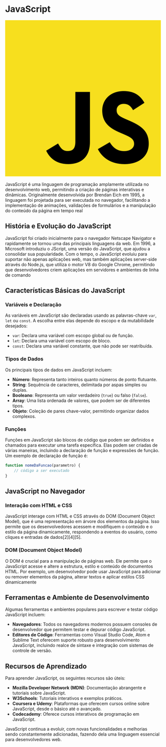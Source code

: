 # JavaScript
![](img/javascript-736400_1280.png)

JavaScript é uma linguagem de programação amplamente utilizada no desenvolvimento web, permitindo a criação de páginas interativas e dinâmicas. Originalmente desenvolvida por Brendan Eich em 1995, a linguagem foi projetada para ser executada no navegador, facilitando a implementação de animações, validações de formulários e a manipulação do conteúdo da página em tempo real

## História e Evolução do JavaScript

JavaScript foi criado inicialmente para o navegador Netscape Navigator e rapidamente se tornou uma das principais linguagens da web. Em 1996, a Microsoft introduziu o JScript, uma versão do JavaScript, que ajudou a consolidar sua popularidade. Com o tempo, o JavaScript evoluiu para suportar não apenas aplicações web, mas também aplicações server-side através do Node.js, que utiliza o motor V8 do Google Chrome, permitindo que desenvolvedores criem aplicações em servidores e ambientes de linha de comando

## Características Básicas do JavaScript

### Variáveis e Declaração

As variáveis em JavaScript são declaradas usando as palavras-chave `var`, `let` ou `const`. A escolha entre elas depende do escopo e da mutabilidade desejados:

- `var`: Declara uma variável com escopo global ou de função.
- `let`: Declara uma variável com escopo de bloco.
- `const`: Declara uma variável constante, que não pode ser reatribuída.

### Tipos de Dados

Os principais tipos de dados em JavaScript incluem:

- **Número**: Representa tanto inteiros quanto números de ponto flutuante.
- **String**: Sequência de caracteres, delimitada por aspas simples ou duplas.
- **Booleano**: Representa um valor verdadeiro (`true`) ou falso (`false`).
- **Array**: Uma lista ordenada de valores, que podem ser de diferentes tipos.
- **Objeto**: Coleção de pares chave-valor, permitindo organizar dados complexos.

### Funções

Funções em JavaScript são blocos de código que podem ser definidos e chamados para executar uma tarefa específica. Elas podem ser criadas de várias maneiras, incluindo a declaração de função e expressões de função. Um exemplo de declaração de função é:

```javascript
function nomeDaFuncao(parametro) {
    // código a ser executado
}
```

## JavaScript no Navegador

### Interação com HTML e CSS

JavaScript interage com HTML e CSS através do DOM (Document Object Model), que é uma representação em árvore dos elementos da página. Isso permite que os desenvolvedores acessem e modifiquem o conteúdo e o estilo da página dinamicamente, respondendo a eventos do usuário, como cliques e entradas de dados[2][4][5].

### DOM (Document Object Model)

O DOM é crucial para a manipulação de páginas web. Ele permite que o JavaScript acesse e altere a estrutura, estilo e conteúdo de documentos HTML. Por exemplo, um desenvolvedor pode usar JavaScript para adicionar ou remover elementos da página, alterar textos e aplicar estilos CSS dinamicamente

## Ferramentas e Ambiente de Desenvolvimento

Algumas ferramentas e ambientes populares para escrever e testar código JavaScript incluem:

- **Navegadores**: Todos os navegadores modernos possuem consoles de desenvolvedor que permitem testar e depurar código JavaScript.
- **Editores de Código**: Ferramentas como Visual Studio Code, Atom e Sublime Text oferecem suporte robusto para desenvolvimento JavaScript, incluindo realce de sintaxe e integração com sistemas de controle de versão.

## Recursos de Aprendizado

Para aprender JavaScript, os seguintes recursos são úteis:

- **Mozilla Developer Network (MDN)**: Documentação abrangente e tutoriais sobre JavaScript.
- **W3Schools**: Tutoriais interativos e exemplos práticos.
- **Coursera e Udemy**: Plataformas que oferecem cursos online sobre JavaScript, desde o básico até o avançado.
- **Codecademy**: Oferece cursos interativos de programação em JavaScript.

JavaScript continua a evoluir, com novas funcionalidades e melhorias sendo constantemente adicionadas, fazendo dela uma linguagem essencial para desenvolvedores web.

